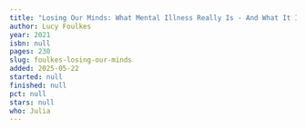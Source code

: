 ```yaml
---
title: "Losing Our Minds: What Mental Illness Really Is - And What It Isn't"
author: Lucy Foulkes
year: 2021
isbn: null
pages: 230
slug: foulkes-losing-our-minds
added: 2025-05-22
started: null
finished: null
pct: null
stars: null
who: Julia
---
```


